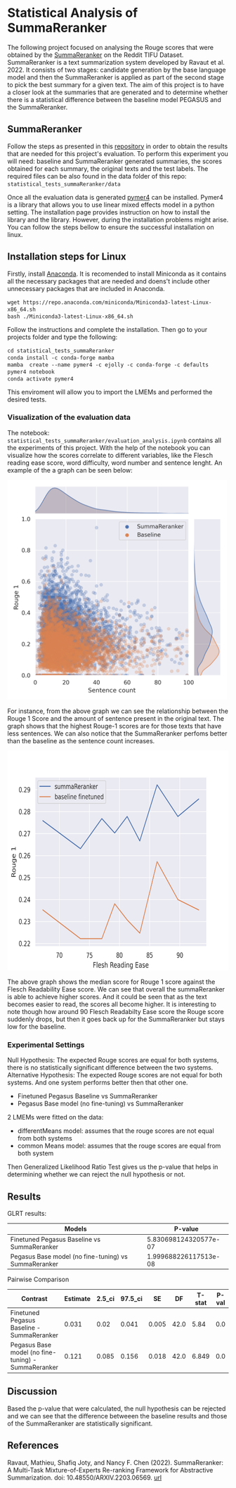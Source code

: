 # Statistical Analysis of SummaReranker


The following project focused on analysing the Rouge scores that were obtained by the [SummaReranker](https://arxiv.org/abs/2203.06569) on the Reddit TIFU Dataset. SummaReranker is a text summarization system developed by Ravaut et al. 2022. It consists of two stages: candidate generation by the base language model and then the SummaReranker is applied as part of the second stage to pick the best summary for a given text. The aim of this project is to have a closer look at the summaries that are generated and to determine whether there is a statistical difference between the baseline model PEGASUS and the SummaReranker. 

 
 ## SummaReranker
 
Follow the steps as presented in this [repository](https://github.com/Ravoxsg/SummaReranker-ACL-22-) in order to obtain the results that are needed for this project's evaluation. To perform this experiment you will need: baseline and SummaReranker generated summaries, the scores obtained for each summary, the original texts and the test labels.  The required files can be also found in the data folder of this repo: `statistical_tests_summaReranker/data`

Once all the evaluation data is generated [pymer4](https://eshinjolly.com/pymer4/) can be installed. Pymer4 is a library that allows you to use linear mixed effects model in a python setting. The installation page provides instruction on how to install the library and the library. However, during the installation problems might arise. You can follow the steps bellow to ensure the successful installation on linux.

## Installation steps for Linux

Firstly, install [Anaconda](https://www.anaconda.com/products/distribution). It is recomended to install Miniconda as it contains all the necessary packages that are needed and doens't include other unnecessary packages that are included in Anaconda. 
```
wget https://repo.anaconda.com/miniconda/Miniconda3-latest-Linux-x86_64.sh
bash ./Miniconda3-latest-Linux-x86_64.sh
```
Follow the instructions and complete the installation. Then go to your projects folder and type the following:
 
```
cd statistical_tests_summaReranker
conda install -c conda-forge mamba
mamba  create --name pymer4 -c ejolly -c conda-forge -c defaults pymer4 notebook
conda activate pymer4

```
This enviroment will allow you to import the LMEMs and performed the desired tests. 


### Visualization of the evaluation data

The notebook: `statistical_tests_summaReranker/evaluation_analysis.ipynb` contains all the experiments of this project. With the help of the notebook you can visualize how the scores correlate to different variables, like the Flesch reading ease score, word difficulty, word number and sentence lenght. 
An example of the a graph can be seen below:


<img src="https://github.com/tashamina/statistical_tests_summaReranker/blob/main/visualization/sentence_length.png" width="500" height="500">

For instance, from the above graph we can see the relationship between the Rouge 1 Score and the amount of sentence present in the original text. The graph shows that the highest Rouge-1 scores are for those texts that have less sentences. We can also notice that the SummaReranker perfoms better than the baseline as the sentence count increases. 

<img src="https://github.com/tashamina/statistical_tests_summaReranker/blob/main/visualization/readability.png" width="700" height="500">

The above graph shows the median score for Rouge 1 score against the Flesch Readability Ease score. We can see that overall the summaReranker is able to achieve higher scores. And it could be seen that as the text becomes easier to read, the scores all become higher. It is interesting to note though how around 90 Flesch Readabilty Ease score the Rouge score suddenly drops, but then it goes back up for the SummaReranker but stays low for the baseline.

### Experimental Settings

Null Hypothesis: The expected Rouge scores are equal for both systems, there is no statistically significant difference between the two systems.  
Alternative Hypothesis: The expected Rouge scores are not equal for both systems. And one system performs better then that other one. 

- Finetuned Pegasus Baseline vs SummaReranker
- Pegasus Base model (no fine-tuning) vs SummaReranker

2 LMEMs were fitted on the data:

 - differentMeans model: assumes that the rouge scores are not equal from both systems 
 - common Means model: assumes that the rouge scores are equal from both system

Then Generalized Likelihood Ratio Test gives us the p-value that helps in determining whether we can reject the null hypothesis or not.

## Results

GLRT results:

| Models  | P-value |
| ------------- | ------------- |
| Finetuned Pegasus Baseline vs SummaReranker  | 5.830698124320577e-07  |
| Pegasus Base model (no fine-tuning) vs SummaReranker | 1.999688226117513e-08 |

Pairwise Comparison

| Contrast |	Estimate |	2.5_ci |	97.5_ci |	SE |	DF |	T-stat |	P-val |	Sig|
| ------------- | ------------- | ------------- | ------------- | ------------- | ------------- | ------------- | ------------- |------------- |
| Finetuned Pegasus Baseline - SummaReranker  | 0.031 |	0.02 |	0.041 |	0.005 |	42.0 |	5.84 |	0.0 	| ***|
| Pegasus Base model (no fine-tuning) - SummaReranker | 0.121 |	0.085 |	0.156 |	0.018 |	42.0 |	6.849 |	0.0 |	***|

## Discussion 

Based the p-value that were calculated, the null hypothesis can be rejected and we can see that the difference betweeen the baseline results and those of the SummaReranker are statistically significant.

## References 

Ravaut, Mathieu, Shafiq Joty, and Nancy F. Chen (2022). SummaReranker: A Multi-Task Mixture-of-Experts Re-ranking Framework for Abstractive Summarization. doi: 10.48550/ARXIV.2203.06569. [url](https://arxiv.org/abs/2203.06569.)

